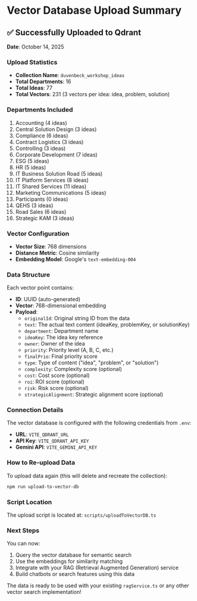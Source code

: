 # Vector Database Upload Summary

## ✅ Successfully Uploaded to Qdrant

**Date**: October 14, 2025

### Upload Statistics

- **Collection Name**: `duvenbeck_workshop_ideas`
- **Total Departments**: 16
- **Total Ideas**: 77
- **Total Vectors**: 231 (3 vectors per idea: idea, problem, solution)

### Departments Included

1. Accounting (4 ideas)
2. Central Solution Design (3 ideas)
3. Compliance (6 ideas)
4. Contract Logistics (3 ideas)
5. Controlling (3 ideas)
6. Corporate Development (7 ideas)
7. ESG (5 ideas)
8. HR (5 ideas)
9. IT Business Solution Road (5 ideas)
10. IT Platform Services (8 ideas)
11. IT Shared Services (11 ideas)
12. Marketing Communications (5 ideas)
13. Participants (0 ideas)
14. QEHS (3 ideas)
15. Road Sales (6 ideas)
16. Strategic KAM (3 ideas)

### Vector Configuration

- **Vector Size**: 768 dimensions
- **Distance Metric**: Cosine similarity
- **Embedding Model**: Google's `text-embedding-004`

### Data Structure

Each vector point contains:

- **ID**: UUID (auto-generated)
- **Vector**: 768-dimensional embedding
- **Payload**:
  - `originalId`: Original string ID from the data
  - `text`: The actual text content (ideaKey, problemKey, or solutionKey)
  - `department`: Department name
  - `ideaKey`: The idea key reference
  - `owner`: Owner of the idea
  - `priority`: Priority level (A, B, C, etc.)
  - `finalPrio`: Final priority score
  - `type`: Type of content ("idea", "problem", or "solution")
  - `complexity`: Complexity score (optional)
  - `cost`: Cost score (optional)
  - `roi`: ROI score (optional)
  - `risk`: Risk score (optional)
  - `strategicAlignment`: Strategic alignment score (optional)

### Connection Details

The vector database is configured with the following credentials from `.env`:

- **URL**: `VITE_QDRANT_URL`
- **API Key**: `VITE_QDRANT_API_KEY`
- **Gemini API**: `VITE_GEMINI_API_KEY`

### How to Re-upload Data

To upload data again (this will delete and recreate the collection):

```bash
npm run upload-to-vector-db
```

### Script Location

The upload script is located at: `scripts/uploadToVectorDB.ts`

### Next Steps

You can now:

1. Query the vector database for semantic search
2. Use the embeddings for similarity matching
3. Integrate with your RAG (Retrieval Augmented Generation) service
4. Build chatbots or search features using this data

The data is ready to be used with your existing `ragService.ts` or any other vector search implementation!
